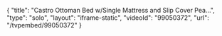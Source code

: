 {
    "title": "Castro Ottoman Bed w\/Single Mattress and Slip Cover  Pea...",
    "type": "solo",
    "layout": "iframe-static",
    "videoId": "99050372",
    "url": "\/tvpembed\/99050372"
}